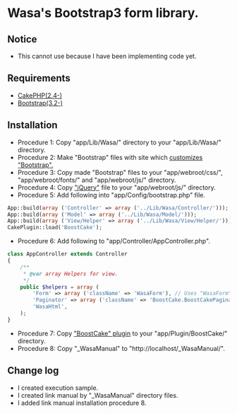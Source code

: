 Wasa's Bootstrap3 form library.
========================================

Notice
------

* This cannot use because I have been implementing code yet.

Requirements
-----------------

* [CakePHP(2.4-)](http://cakephp.jp/)
* [Bootstrap(3.2-)](http://getbootstrap.com/)

Installation
-----------------

* Procedure 1: Copy "app/Lib/Wasa/" directory to your "app/Lib/Wasa/" directory.
* Procedure 2: Make "Bootstrap" files with site which [customizes "Bootstrap".](http://getbootstrap.com/customize/)
* Procedure 3: Copy made "Bootstrap" files to your "app/webroot/css/", "app/webroot/fonts/" and "app/webroot/js/" directory.
* Procedure 4: Copy ["jQuery"](http://jquery.com/) file to your "app/webroot/js/" directory.
* Procedure 5: Add following into "app/Config/bootstrap.php" file.

```php
App::build(array ('Controller' => array ('../Lib/Wasa/Controller/')));
App::build(array ('Model' => array ('../Lib/Wasa/Model/')));
App::build(array ('View/Helper' => array ('../Lib/Wasa/View/Helper/')));
CakePlugin::load('BoostCake');
```

* Procedure 6: Add following to "app/Controller/AppController.php".

```php
class AppController extends Controller
{
    /**
     * @var array Helpers for view.
     */
    public $helpers = array (
        'Form' => array ('className' => 'WasaForm'), // Uses "WasaForm" helper instead of "Form" helper.
        'Paginator' => array ('className' => 'BoostCake.BoostCakePaginator'), // Uses "BoostCakePaginator" helper instead of "Paginator" helper.
        'WasaHtml',
    );
}
```

* Procedure 7: Copy ["BoostCake" plugin](https://github.com/slywalker/cakephp-plugin-boost_cake) to your "app/Plugin/BoostCake/" directory.
* Procedure 8: Copy "_WasaManual" to "http://localhost/_WasaManual/".

Change log
----------

* I created execution sample.
* I created link manual by "_WasaManual" directory files.
* I added link manual installation procedure 8.
